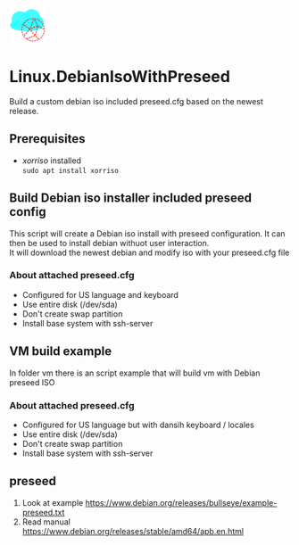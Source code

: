 ![Foo](/tirsvadcms_logo.png)
# Linux.DebianIsoWithPreseed
Build a custom debian iso included preseed.cfg based on the newest release.

## Prerequisites
* *xorriso* installed \
  `sudo apt install xorriso`

## Build Debian iso installer included preseed config
This script will create a Debian iso install with preseed configuration. It can then be used to install debian withuot user interaction.  
It will download the newest debian and modify iso with your preseed.cfg file

### About attached preseed.cfg
* Configured for US language and keyboard 
* Use entire disk (/dev/sda)
* Don't create swap partition
* Install base system with ssh-server

## VM build example
In folder vm there is an script example that will build vm with Debian preseed ISO

### About attached preseed.cfg
* Configured for US language but with dansih keyboard / locales
* Use entire disk (/dev/sda)
* Don't create swap partition
* Install base system with ssh-server

## preseed
1. Look at example https://www.debian.org/releases/bullseye/example-preseed.txt
2. Read manual https://www.debian.org/releases/stable/amd64/apb.en.html
